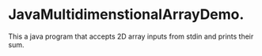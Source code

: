 # JavaMultidimenstionalArrayDemo.

This a java program that accepts  2D array inputs from stdin and prints their sum.
